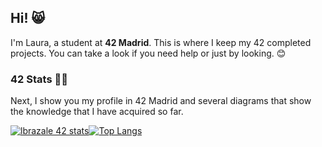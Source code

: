 ## Hi! 😸

I'm Laura, a student at **42 Madrid**.
This is where I keep my 42 completed projects. You can take a look if you need help or just by looking. 😊

### 42 Stats 👩‍🎓
Next, I show you my profile in 42 Madrid and several diagrams that show the knowledge that I have acquired so far.

[![lbrazale 42 stats](https://badge42.herokuapp.com/api/stats/lbrazale?privacyEmail=true)](https://github.com/JaeSeoKim/badge42)[![Top Langs](https://github-readme-stats.vercel.app/api/top-langs/?username=belauri&layout=compact)](https://github.com/anuraghazra/github-readme-stats)



<!--
**belauri/belauri** is a ✨ _special_ ✨ repository because its `README.md` (this file) appears on your GitHub profile.

Here are some ideas to get you started:

- 🔭 I’m currently working on ...
- 🌱 I’m currently learning ...
- 👯 I’m looking to collaborate on ...
- 🤔 I’m looking for help with ...
- 💬 Ask me about ...
- 📫 How to reach me: ...
- 😄 Pronouns: ...
- ⚡ Fun fact: ...
-->

